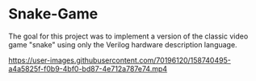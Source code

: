 # Snake-Game
The goal for this project was to implement a version of the classic video game "snake" using only the Verilog hardware description language.



https://user-images.githubusercontent.com/70196120/158740495-a4a5825f-f0b9-4bf0-bd87-4e712a787e74.mp4

